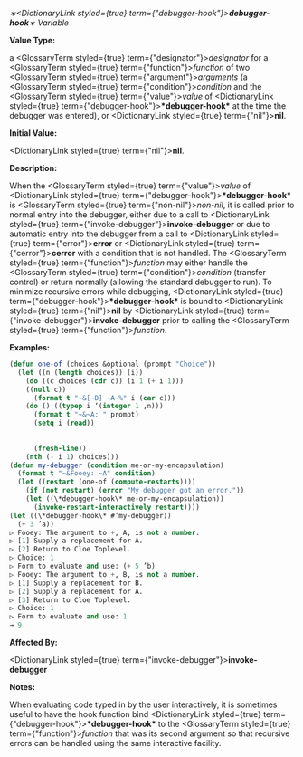 *∗<DictionaryLink styled={true} term={"debugger-hook"}><b>*debugger-hook*</b></DictionaryLink>∗ Variable* 



**Value Type:** 



a <GlossaryTerm styled={true} term={"designator"}><i>designator</i></GlossaryTerm> for a <GlossaryTerm styled={true} term={"function"}><i>function</i></GlossaryTerm> of two <GlossaryTerm styled={true} term={"argument"}><i>arguments</i></GlossaryTerm> (a <GlossaryTerm styled={true} term={"condition"}><i>condition</i></GlossaryTerm> and the <GlossaryTerm styled={true} term={"value"}><i>value</i></GlossaryTerm> of <DictionaryLink styled={true} term={"debugger-hook"}><b>\*debugger-hook\*</b></DictionaryLink> at the time the debugger was entered), or <DictionaryLink styled={true} term={"nil"}><b>nil</b></DictionaryLink>. 



**Initial Value:** 



<DictionaryLink styled={true} term={"nil"}><b>nil</b></DictionaryLink>. 



**Description:** 



When the <GlossaryTerm styled={true} term={"value"}><i>value</i></GlossaryTerm> of <DictionaryLink styled={true} term={"debugger-hook"}><b>\*debugger-hook\*</b></DictionaryLink> is <GlossaryTerm styled={true} term={"non-nil"}><i>non-nil</i></GlossaryTerm>, it is called prior to normal entry into the debugger, either due to a call to <DictionaryLink styled={true} term={"invoke-debugger"}><b>invoke-debugger</b></DictionaryLink> or due to automatic entry into the debugger from a call to <DictionaryLink styled={true} term={"error"}><b>error</b></DictionaryLink> or <DictionaryLink styled={true} term={"cerror"}><b>cerror</b></DictionaryLink> with a condition that is not handled. The <GlossaryTerm styled={true} term={"function"}><i>function</i></GlossaryTerm> may either handle the <GlossaryTerm styled={true} term={"condition"}><i>condition</i></GlossaryTerm> (transfer control) or return normally (allowing the standard debugger to run). To minimize recursive errors while debugging, <DictionaryLink styled={true} term={"debugger-hook"}><b>\*debugger-hook\*</b></DictionaryLink> is bound to <DictionaryLink styled={true} term={"nil"}><b>nil</b></DictionaryLink> by <DictionaryLink styled={true} term={"invoke-debugger"}><b>invoke-debugger</b></DictionaryLink> prior to calling the <GlossaryTerm styled={true} term={"function"}><i>function</i></GlossaryTerm>. 



**Examples:**
```lisp
(defun one-of (choices &optional (prompt "Choice")) 
  (let ((n (length choices)) (i)) 
    (do ((c choices (cdr c)) (i 1 (+ i 1))) 
	((null c)) 
      (format t "~&[~D] ~A~%" i (car c))) 
    (do () ((typep i ‘(integer 1 ,n))) 
      (format t "~&~A: " prompt) 
      (setq i (read)) 
      
      
      (fresh-line)) 
    (nth (- i 1) choices))) 
(defun my-debugger (condition me-or-my-encapsulation) 
  (format t "~&Fooey: ~A" condition) 
  (let ((restart (one-of (compute-restarts)))) 
    (if (not restart) (error "My debugger got an error.")) 
    (let ((\*debugger-hook\* me-or-my-encapsulation)) 
      (invoke-restart-interactively restart)))) 
(let ((\*debugger-hook\* #’my-debugger)) 
  (+ 3 ’a)) 
▷ Fooey: The argument to +, A, is not a number. 
▷ [1] Supply a replacement for A. 
▷ [2] Return to Cloe Toplevel. 
▷ Choice: 1 
▷ Form to evaluate and use: (+ 5 ’b) 
▷ Fooey: The argument to +, B, is not a number. 
▷ [1] Supply a replacement for B. 
▷ [2] Supply a replacement for A. 
▷ [3] Return to Cloe Toplevel. 
▷ Choice: 1 
▷ Form to evaluate and use: 1 
→ 9 
```
**Affected By:** 



<DictionaryLink styled={true} term={"invoke-debugger"}><b>invoke-debugger</b></DictionaryLink> 



**Notes:** 



When evaluating code typed in by the user interactively, it is sometimes useful to have the hook function bind <DictionaryLink styled={true} term={"debugger-hook"}><b>\*debugger-hook\*</b></DictionaryLink> to the <GlossaryTerm styled={true} term={"function"}><i>function</i></GlossaryTerm> that was its second argument so that recursive errors can be handled using the same interactive facility. 



